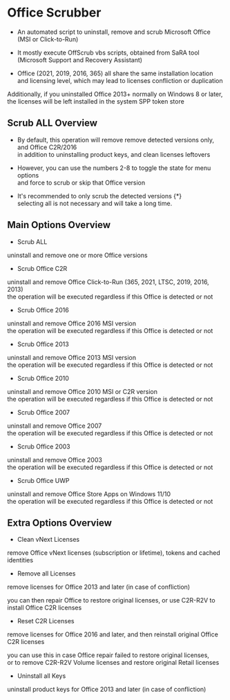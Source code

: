 # Office Scrubber

* An automated script to uninstall, remove and scrub Microsoft Office (MSI or Click-to-Run)

* It mostly execute OffScrub vbs scripts, obtained from SaRA tool (Microsoft Support and Recovery Assistant)

* Office (2021, 2019, 2016, 365) all share the same installation location and licensing level, which may lead to licenses confliction or duplication

Additionally, if you uninstalled Office 2013+ normally on Windows 8 or later, the licenses will be left installed in the system SPP token store

## Scrub ALL Overview

* By default, this operation will remove remove detected versions only, and Office C2R/2016  
in addition to uninstalling product keys, and clean licenses leftovers

* However, you can use the numbers 2-8 to toggle the state for menu options  
and force to scrub or skip that Office version

* It's recommended to only scrub the detected versions {*}  
selecting all is not necessary and will take a long time.

## Main Options Overview

* Scrub ALL

uninstall and remove one or more Office versions  

* Scrub Office C2R

uninstall and remove Office Click-to-Run (365, 2021, LTSC, 2019, 2016, 2013)  
the operation will be executed regardless if this Office is detected or not

* Scrub Office 2016

uninstall and remove Office 2016 MSI version  
the operation will be executed regardless if this Office is detected or not

* Scrub Office 2013

uninstall and remove Office 2013 MSI version  
the operation will be executed regardless if this Office is detected or not

* Scrub Office 2010

uninstall and remove Office 2010 MSI or C2R version  
the operation will be executed regardless if this Office is detected or not

* Scrub Office 2007

uninstall and remove Office 2007  
the operation will be executed regardless if this Office is detected or not

* Scrub Office 2003

uninstall and remove Office 2003  
the operation will be executed regardless if this Office is detected or not

* Scrub Office UWP

uninstall and remove Office Store Apps on Windows 11/10  
the operation will be executed regardless if this Office is detected or not

## Extra Options Overview

* Clean vNext Licenses

remove Office vNext licenses (subscription or lifetime), tokens and cached identities

* Remove all Licenses

remove licenses for Office 2013 and later (in case of confliction)

you can then repair Office to restore original licenses, or use C2R-R2V to install Office C2R licenses

* Reset C2R Licenses

remove licenses for Office 2016 and later, and then reinstall original Office C2R licenses

you can use this in case Office repair failed to restore original licenses,  
or to remove C2R-R2V Volume licenses and restore original Retail licenses

* Uninstall all Keys

uninstall product keys for Office 2013 and later (in case of confliction)
